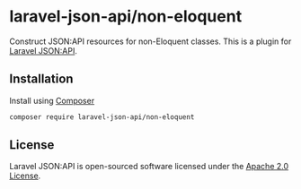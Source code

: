 # laravel-json-api/non-eloquent

Construct JSON:API resources for non-Eloquent classes. This is a plugin for
[Laravel JSON:API](https://laraveljsonapi.io).

## Installation

Install using [Composer](https://getcomposer.org)

```bash
composer require laravel-json-api/non-eloquent
```

## License

Laravel JSON:API is open-sourced software licensed under the [Apache 2.0 License](./LICENSE).
